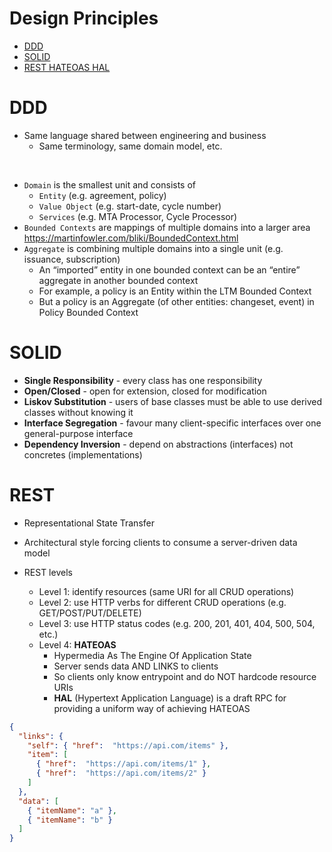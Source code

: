 # Design Principles

- [DDD](#ddd)
- [SOLID](#solid)
- [REST HATEOAS HAL](#rest)

# DDD

- Same language shared between engineering and business
    - Same terminology, same domain model, etc.

<br />

- `Domain` is the smallest unit and consists of
    - `Entity` (e.g. agreement, policy)
    - `Value Object` (e.g. start-date, cycle number)
    - `Services` (e.g. MTA Processor, Cycle Processor)
- `Bounded Contexts` are mappings of multiple domains into a larger area
  https://martinfowler.com/bliki/BoundedContext.html
- `Aggregate` is combining multiple domains into a single unit (e.g. issuance, subscription)
    - An “imported” entity in one bounded context can be an “entire” aggregate in another bounded context
    - For example, a policy is an Entity within the LTM Bounded Context
    - But a policy is an Aggregate (of other entities: changeset, event) in Policy Bounded Context

# SOLID

- **Single Responsibility** - every class has one responsibility 
- **Open/Closed** - open for extension, closed for modification
- **Liskov Substitution** - users of base classes must be able to use derived classes without knowing it
- **Interface Segregation** - favour many client-specific interfaces over one general-purpose interface
- **Dependency Inversion** - depend on abstractions (interfaces) not concretes (implementations)

# REST

- Representational State Transfer
- Architectural style forcing clients to consume a server-driven data model

- REST levels
  - Level 1: identify resources (same URI for all CRUD operations)
  - Level 2: use HTTP verbs for different CRUD operations (e.g. GET/POST/PUT/DELETE)
  - Level 3: use HTTP status codes (e.g. 200, 201, 401, 404, 500, 504, etc.)
  - Level 4: **HATEOAS**
    - Hypermedia As The Engine Of Application State
    - Server sends data AND LINKS to clients
    - So clients only know entrypoint and do NOT hardcode resource URIs
    - **HAL** (Hypertext Application Language) is a draft RPC for providing a uniform way of achieving HATEOAS

```json
{
  "links": {
    "self": { "href":  "https://api.com/items" },
    "item": [
      { "href":  "https://api.com/items/1" },
      { "href":  "https://api.com/items/2" }
    ]
  },
  "data": [
    { "itemName": "a" },
    { "itemName": "b" }
  ]
}
```